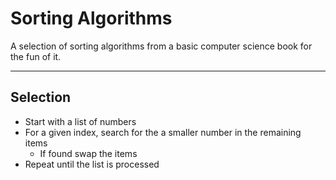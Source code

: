 Sorting Algorithms
=====================


A selection of sorting algorithms from a basic computer science book for the fun of it.

----------


Selection 
---------

- Start with a list of numbers
- For a given index, search for the a smaller number in the remaining items
    - If found swap the items
- Repeat until the list is processed

